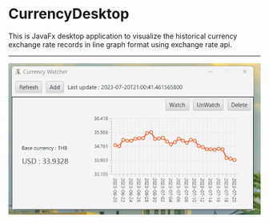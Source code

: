# CurrencyDesktop
<p>This is JavaFx desktop application to visualize the historical currency exchange
rate records in line graph format using exchange rate api.</p>

---



![alt text](https://github.com/aye-nyeinSan/CurrencyDesktop/blob/stable/CurrencyApi.png)
